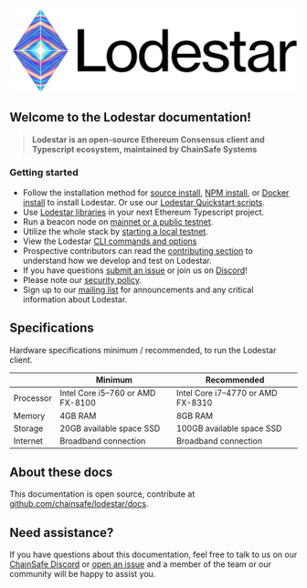 ![lodestar logo](assets/lodestar_icon_text_black_stroke.png)

## Welcome to the Lodestar documentation!

> **Lodestar is an open-source Ethereum Consensus client and Typescript ecosystem, maintained by ChainSafe Systems**

### Getting started

- Follow the installation method for [source install](install/source.md), [NPM install](install/npm.md), or [Docker install](install/docker.md) to install Lodestar. Or use our [Lodestar Quickstart scripts](https://github.com/ChainSafe/lodestar-quickstart).
- Use [Lodestar libraries](libraries) in your next Ethereum Typescript project.
- Run a beacon node on [mainnet or a public testnet](usage/beacon-management.md).
- Utilize the whole stack by [starting a local testnet](usage/local).
- View the Lodestar [CLI commands and options](https://chainsafe.github.io/lodestar/reference/cli/)
- Prospective contributors can read the [contributing section](https://chainsafe.github.io/lodestar/contributing/) to understand how we develop and test on Lodestar.
- If you have questions [submit an issue](https://github.com/ChainSafe/lodestar/issues/new) or join us on [Discord](https://discord.gg/yjyvFRP)!
- Please note our [security policy](https://github.com/ChainSafe/lodestar/blob/unstable/SECURITY.md).
- Sign up to our [mailing list](https://chainsafe.typeform.com/lodestar) for announcements and any critical information about Lodestar.

## Specifications

Hardware specifications minimum / recommended, to run the Lodestar client.

|           | Minimum                          | Recommended                       |
| --------- | -------------------------------- | --------------------------------- |
| Processor | Intel Core i5–760 or AMD FX-8100 | Intel Core i7–4770 or AMD FX-8310 |
| Memory    | 4GB RAM                          | 8GB RAM                           |
| Storage   | 20GB available space SSD         | 100GB available space SSD         |
| Internet  | Broadband connection             | Broadband connection              |

## About these docs

This documentation is open source, contribute at [github.com/chainsafe/lodestar/docs](https://github.com/ChainSafe/lodestar/tree/unstable/docs).

## Need assistance?

If you have questions about this documentation, feel free to talk to us on our [ChainSafe Discord](https://discord.gg/yjyvFRP) or [open an issue](https://github.com/ChainSafe/lodestar/issues/new/choose) and a member of the team or our community will be happy to assist you.
